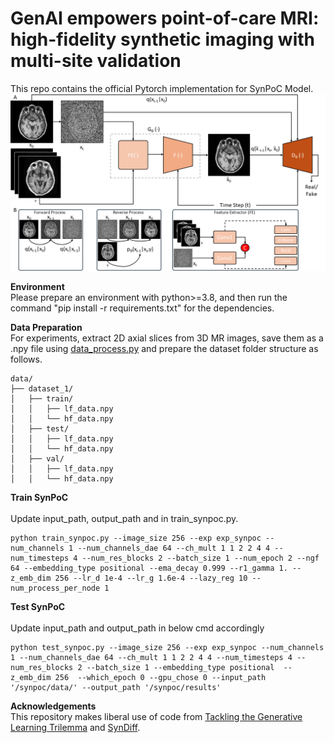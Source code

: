 # GenAI empowers point-of-care MRI: high-fidelity synthetic imaging with multi-site validation
This repo contains the official Pytorch implementation for SynPoC Model.
![alt text](figures/SynPoC_framework.png)

**Environment**  <br />
Please prepare an environment with python>=3.8, and then run the command "pip install -r requirements.txt" for the dependencies.

**Data Preparation**  <br />
For experiments, extract 2D axial slices from 3D MR images, save them as a .npy file using [data_process.py](data_process.py) and prepare the dataset folder structure as follows.
```
data/
├── dataset_1/
│   ├── train/
│   │   ├── lf_data.npy
│   │   └── hf_data.npy
│   ├── test/
│   │   ├── lf_data.npy
│   │   └── hf_data.npy
│   ├── val/
│   │   ├── lf_data.npy
│   │   └── hf_data.npy

```
**Train SynPoC** <br />  <br />
Update input_path, output_path and in train_synpoc.py.
```
python train_synpoc.py --image_size 256 --exp exp_synpoc --num_channels 1 --num_channels_dae 64 --ch_mult 1 1 2 2 4 4 --num_timesteps 4 --num_res_blocks 2 --batch_size 1 --num_epoch 2 --ngf 64 --embedding_type positional --ema_decay 0.999 --r1_gamma 1. --z_emb_dim 256 --lr_d 1e-4 --lr_g 1.6e-4 --lazy_reg 10 --num_process_per_node 1

```

**Test SynPoC** <br />  <br />
Update input_path and output_path in below cmd accordingly
```
python test_synpoc.py --image_size 256 --exp exp_synpoc --num_channels 1 --num_channels_dae 64 --ch_mult 1 1 2 2 4 4 --num_timesteps 4 --num_res_blocks 2 --batch_size 1 --embedding_type positional  --z_emb_dim 256  --which_epoch 0 --gpu_chose 0 --input_path '/synpoc/data/' --output_path '/synpoc/results' 
```
**Acknowledgements**  <br />
This repository makes liberal use of code from [Tackling the Generative Learning Trilemma](https://github.com/NVlabs/denoising-diffusion-gan) and [SynDiff](https://github.com/icon-lab/SynDiff).
